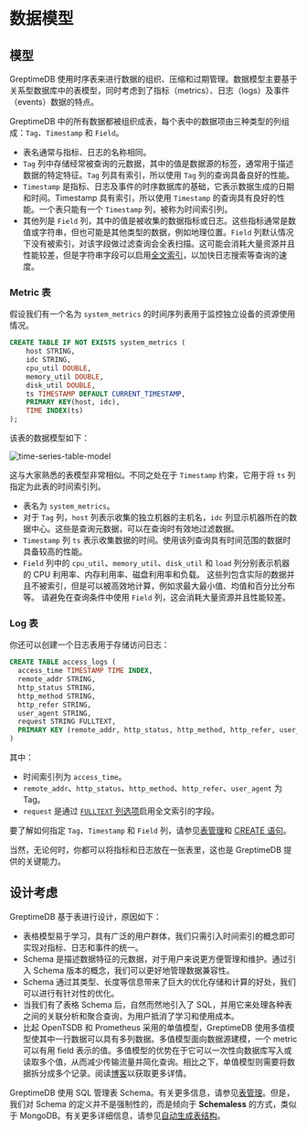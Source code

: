 # 数据模型

## 模型

GreptimeDB 使用时序表来进行数据的组织、压缩和过期管理。数据模型主要基于关系型数据库中的表模型，同时考虑到了指标（metrics）、日志（logs）及事件（events）数据的特点。

GreptimeDB 中的所有数据都被组织成表，每个表中的数据项由三种类型的列组成：`Tag`、`Timestamp` 和 `Field`。

- 表名通常与指标、日志的名称相同。
- `Tag` 列中存储经常被查询的元数据，其中的值是数据源的标签，通常用于描述数据的特定特征。`Tag` 列具有索引，所以使用 `Tag` 列的查询具备良好的性能。
- `Timestamp` 是指标、日志及事件的时序数据库的基础，它表示数据生成的日期和时间。Timestamp 具有索引，所以使用 `Timestamp` 的查询具有良好的性能。一个表只能有一个 `Timestamp` 列，被称为时间索引列。
- 其他列是 `Field` 列，其中的值是被收集的数据指标或日志。这些指标通常是数值或字符串，但也可能是其他类型的数据，例如地理位置。`Field` 列默认情况下没有被索引，对该字段做过滤查询会全表扫描。这可能会消耗大量资源并且性能较差，但是字符串字段可以启用[全文索引](/user-guide/logs/query-logs.md#全文索引加速搜索)，以加快日志搜索等查询的速度。

### Metric 表

假设我们有一个名为 `system_metrics` 的时间序列表用于监控独立设备的资源使用情况。

```sql
CREATE TABLE IF NOT EXISTS system_metrics (
    host STRING,
    idc STRING,
    cpu_util DOUBLE,
    memory_util DOUBLE,
    disk_util DOUBLE,
    ts TIMESTAMP DEFAULT CURRENT_TIMESTAMP,
    PRIMARY KEY(host, idc),
    TIME INDEX(ts)
);
```

该表的数据模型如下：

![time-series-table-model](/time-series-data-model.svg)

这与大家熟悉的表模型非常相似。不同之处在于 `Timestamp` 约束，它用于将 `ts` 列指定为此表的时间索引列。

- 表名为 `system_metrics`。
- 对于 `Tag` 列，`host` 列表示收集的独立机器的主机名，`idc` 列显示机器所在的数据中心。这些是查询元数据，可以在查询时有效地过滤数据。
- `Timestamp` 列 `ts` 表示收集数据的时间。使用该列查询具有时间范围的数据时具备较高的性能。
- `Field` 列中的 `cpu_util`、`memory_util`、`disk_util` 和 `load` 列分别表示机器的 CPU 利用率、内存利用率、磁盘利用率和负载。
  这些列包含实际的数据并且不被索引，但是可以被高效地计算，例如求最大最小值、均值和百分比分布等。
  请避免在查询条件中使用 `Field` 列，这会消耗大量资源并且性能较差。

### Log 表

你还可以创建一个日志表用于存储访问日志：

```sql
CREATE TABLE access_logs (
  access_time TIMESTAMP TIME INDEX,
  remote_addr STRING,
  http_status STRING,
  http_method STRING,
  http_refer STRING,
  user_agent STRING,
  request STRING FULLTEXT,
  PRIMARY KEY (remote_addr, http_status, http_method, http_refer, user_agent)
)
```
其中：

- 时间索引列为 `access_time`。
- `remote_addr`、`http_status`、`http_method`、`http_refer`、`user_agent` 为 Tag。
- `request` 是通过 [`FULLTEXT` 列选项](/reference/sql/create.md#fulltext-列选项)启用全文索引的字段。

要了解如何指定 `Tag`、`Timestamp` 和 `Field` 列，请参见[表管理](/user-guide/administration/data-management/basic-table-operations.md#创建表)和 [CREATE 语句](/reference/sql/create.md)。

当然，无论何时，你都可以将指标和日志放在一张表里，这也是 GreptimeDB 提供的关键能力。

## 设计考虑

GreptimeDB 基于表进行设计，原因如下：

- 表格模型易于学习，具有广泛的用户群体，我们只需引入时间索引的概念即可实现对指标、日志和事件的统一。
- Schema 是描述数据特征的元数据，对于用户来说更方便管理和维护。通过引入 Schema 版本的概念，我们可以更好地管理数据兼容性。
- Schema 通过其类型、长度等信息带来了巨大的优化存储和计算的好处，我们可以进行有针对性的优化。
- 当我们有了表格 Schema 后，自然而然地引入了 SQL，并用它来处理各种表之间的关联分析和聚合查询，为用户抵消了学习和使用成本。
- 比起 OpenTSDB 和 Prometheus 采用的单值模型，GreptimeDB 使用多值模型使其中一行数据可以具有多列数据。多值模型面向数据源建模，一个 metric 可以有用 field 表示的值。多值模型的优势在于它可以一次性向数据库写入或读取多个值，从而减少传输流量并简化查询。相比之下，单值模型则需要将数据拆分成多个记录。阅读[博客](https://greptime.com/blogs/2024-05-09-prometheus)以获取更多详情。

GreptimeDB 使用 SQL 管理表 Schema。有关更多信息，请参见[表管理](/user-guide/administration/data-management/basic-table-operations.md)。但是，我们对 Schema 的定义并不是强制性的，而是倾向于 **Schemaless** 的方式，类似于 MongoDB。有关更多详细信息，请参见[自动生成表结构](../ingest-data/overview.md#自动生成表结构)。
